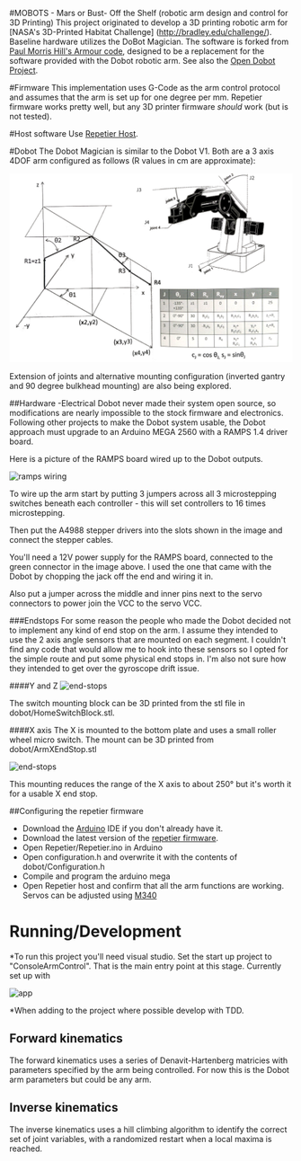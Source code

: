 #MOBOTS - Mars or Bust- Off the Shelf (robotic arm design and control for 3D Printing) 
This project originated to develop a 3D printing robotic arm for [NASA's 3D-Printed Habitat Challenge] (http://bradley.edu/challenge/). Baseline hardware utilizes the DoBot Magician. The software is forked from [Paul Morris Hill's Armour code](https://github.com/paulmorrishill/armour), designed to be a replacement for the software provided with the Dobot robotic arm.  See also the [Open Dobot Project](https://github.com/maxosprojects/open-dobot).

#Firmware
This implementation uses G-Code as the arm control protocol and assumes that the arm is set up for one degree per mm.
Repetier firmware works pretty well, but any 3D printer firmware *should* work (but is not tested).

#Host software
Use [Repetier Host](http://www.repetier.com/download-now/).

#Dobot
The Dobot Magician is similar to the Dobot V1. Both are a 3 axis 4DOF arm configured as follows (R values in cm are approximate):

![axis labeling](documentation/DoBotKinematics.png)

Extension of joints and alternative mounting configuration (inverted gantry and 90 degree bulkhead mounting) are also being explored.


##Hardware -Electrical
Dobot never made their system open source, so modifications are nearly impossible to the stock firmware and electronics.  Following other projects to make the Dobot system usable, the Dobot approach must upgrade to an Arduino MEGA 2560 with a RAMPS 1.4 driver board.

Here is a picture of the RAMPS board wired up to the Dobot outputs.

![ramps wiring](documentation/ramps-wiring.jpg)

To wire up the arm start by putting 3 jumpers across all 3 microstepping switches beneath each controller - this will set controllers to 16 times microstepping.

Then put the A4988 stepper drivers into the slots shown in the image and connect the stepper cables.

You'll need a 12V power supply for the RAMPS board, connected to the green connector in the image above. I used the one that came with the Dobot by chopping the jack off the end and wiring it in.

Also put a jumper across the middle and inner pins next to the servo connectors to power join the VCC to the servo VCC.

###Endstops
For some reason the people who made the Dobot decided not to implement any kind of end stop on the arm. I assume they intended to use the 2 axis angle sensors that are mounted on each segment. I couldn't find any code that would allow me to hook into these sensors so I opted for the simple route and put some physical end stops in. I'm also not sure how they intended to get over the gyroscope drift issue.

####Y and Z
![end-stops](documentation/end-stop-block.jpg)

The switch mounting block can be 3D printed from the stl file in dobot/HomeSwitchBlock.stl.

####X axis
The X is mounted to the bottom plate and uses a small roller wheel micro switch. The mount can be 3D printed from dobot/ArmXEndStop.stl

![end-stops](documentation/x-end-stop.jpg)

This mounting reduces the range of the X axis to about 250&deg; but it's worth it for a usable X end stop.

##Configuring the repetier firmware
- Download the [Arduino](https://www.arduino.cc/) IDE if you don't already have it.
- Download the latest version of the [repetier firmware](http://www.repetier.com/documentation/repetier-firmware/).
- Open Repetier/Repetier.ino in Arduino
- Open configuration.h and overwrite it with the contents of dobot/Configuration.h
- Compile and program the arduino mega
- Open Repetier host and confirm that all the arm functions are working. Servos can be adjusted using [M340](http://reprap.org/wiki/Gcode#M340:_Control_the_servos)

# Running/Development
*To run this project you'll need visual studio. Set the start up project to "ConsoleArmControl". That is the main entry point at this stage.
Currently set up with

![app](documentation/screenshot.png)

*When adding to the project where possible develop with TDD.

## Forward kinematics
The forward kinematics uses a series of Denavit-Hartenberg matricies with parameters specified by the arm being controlled. For now this is the Dobot arm parameters but could be any arm.

## Inverse kinematics
The inverse kinematics uses a hill climbing algorithm to identify the correct set of joint variables, with a randomized restart when a local maxima is reached. 
